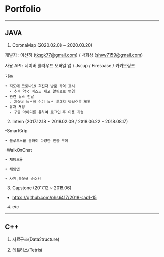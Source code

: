 # Portfolio
------------------
JAVA
----- 
1. CoronaMap (2020.02.08 ~ 2020.03.20)


  개발자 : 이산하 (tksgk77@gmail.com) / 박희상 (show7159@gmail.com)
  
  사용 API : 네이버 클라우드 모바일 앱 / Jsoup / Firesbase / 카카오링크
  
  기능 
  
    • 지도에 코로나19 확진자 방문 지역 표시 
      - 추후 약국 마스크 재고 알림으로 변경 
    • 관련 뉴스 전달 
      - 지역별 뉴스와 인기 뉴스 두가지 방식으로 제공 
    • 유저 채팅 
      - 구글 아이디를 통하여 로그인 후 이용 가능
      
      
2. Intern (2017.12.18 ~ 2018.02.09 / 2018.06.22 ~ 2018.08.17)

  -SmartGrip
 
    • 블루투스를 통하여 다양한 진동 부여
 
  -WalkOnChat
 
    • 채팅모듈
  
    • 채팅앱 
    
    • 사진,동영상 송수신

3. Capstone (2017.12 ~ 2018.06)

  - https://github.com/phs6417/2018-cap1-15

4. etc

  
---------
C++
-----
1. 자료구조(DataStructure)

2. 테트리스(Tetris)
